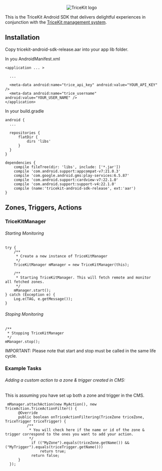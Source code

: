 <p align="center"><img src="https://cloud.githubusercontent.com/assets/6678136/8150781/4a39f442-134b-11e5-8414-d2f4a583f5f7.png" alt="TriceKit logo" /></p>

This is the TriceKit Android SDK that delivers delightful experiences in conjunction with the [TriceKit management system](http://beta.tricekit.com).

## Installation

Copy tricekit-android-sdk-release.aar into your app lib folder.

In you AndroidManifest.xml

```
<application ... >

  ...

  <meta-data android:name="trice_api_key" android:value="YOUR_API_KEY" />
  <meta-data android:name="trice_username" android:value="YOUR_USER_NAME" />
</application>
```

In your build.gradle

```
android {
  ...
  
  repositories {
      flatDir {
          dirs 'libs'
      }
  }
}

dependencies {
    compile fileTree(dir: 'libs', include: ['*.jar'])
    compile 'com.android.support:appcompat-v7:21.0.3'
    compile 'com.google.android.gms:play-services:6.5.87'
    compile 'com.android.support:cardview-v7:22.1.0'
    compile 'com.android.support:support-v4:22.1.0'
    compile (name:'tricekit-android-sdk-release', ext:'aar')
}

```

## Zones, Triggers, Actions

### TriceKitManager

###### Starting Monitoring

```
try {
    /**
     * Create a new instance of TriceKitManager
     */
    TriceKitManager mManager = new TriceKitManager(this);

    /**
     * Starting TriceKitManager. This will fetch remote and monitor all fetched zones.
     */
    mManager.start();
} catch (Exception e) {
    Log.e(TAG, e.getMessage());
}
```

###### Stoping Monitoring

```
/**
 * Stopping TriceKitManager
 */
mManager.stop();
```

IMPORTANT: Please note that start and stop must be called in the same life cycle.

### Example Tasks

###### Adding a custom action to a zone & trigger created in CMS:

This is assuming you have set up both a zone and trigger in the CMS.

```
 mManager.attachAction(new MyAction(), new TriceAction.TriceActionFilter() {
      @Override
      public boolean onTriceActionFiltering(TriceZone triceZone, TriceTrigger triceTrigger) {
          /**
           * You will check here if the name or id of the zone & trigger correspond to the ones you want to add your action.
           */
            if (("MyZone").equals(triceZone.getName()) && ("MyTrigger").equals(triceTrigger.getName()))
                return true;
            return false;
      }
  });
```
